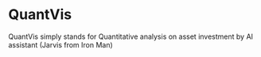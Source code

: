 # QuantVis
QuantVis simply stands for Quantitative analysis on asset investment by AI assistant (Jarvis from Iron Man) 
